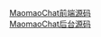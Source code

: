 [MaomaoChat前端源码](https://github.com/amaoamao/MaomaoChat-web)  
[MaomaoChat后台源码](https://github.com/JahoJiang/MaomaoChat)
